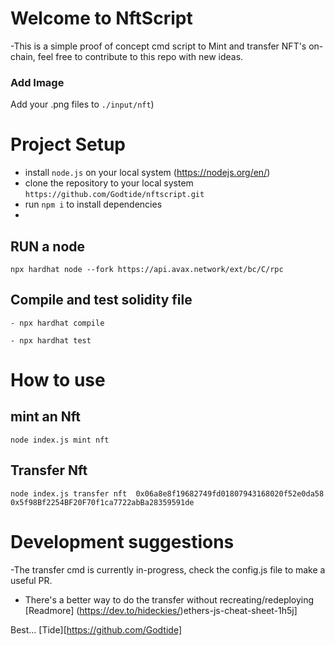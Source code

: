 # Welcome to NftScript 

-This is a simple proof of concept cmd script to Mint and transfer NFT's on-chain, feel free to contribute to this repo with new ideas.



### Add Image
Add your .png files to `./input/nft`)


# Project Setup
- install `node.js` on your local system (https://nodejs.org/en/)
- clone the repository to your local system `https://github.com/Godtide/nftscript.git`
- run `npm i` to install dependencies
-



## RUN a node

<!-- Open terminal, after inspecting .env files and asserting correctness of configuration -->
```
npx hardhat node --fork https://api.avax.network/ext/bc/C/rpc

```

## Compile and test solidity file  

<!-- Open the second terminal -->

```
- npx hardhat compile
```
```
- npx hardhat test
```






# How to use
## mint an Nft

```
node index.js mint nft
```

<!-- mint: cmd, 
 nft: the file path/location
Ensure, you have more than one .png file at the location -->


## Transfer Nft
<!-- in progress -->
```
node index.js transfer nft  0x06a8e8f19682749fd01807943168020f52e0da58 0x5f98Bf2254BF20F70f1ca7722abBa28359591de
```
<!--
transfer : cmd
nft: .png files location
fromAddr : 0x06a8e8f19682749fd01807943168020f52e0da58
toAddr: 0x5f98Bf2254BF20F70f1ca7722abBa28359591de  -->



# Development suggestions

-The transfer cmd is currently in-progress, check the config.js file to make a useful PR.

- There's a better way to do the transfer without recreating/redeploying [Readmore] (https://dev.to/hideckies/)ethers-js-cheat-sheet-1h5j]


Best...
[Tide][https://github.com/Godtide]
